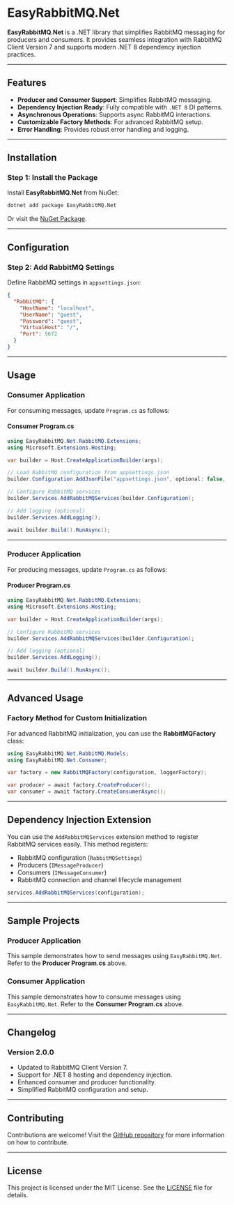 
# EasyRabbitMQ.Net

**EasyRabbitMQ.Net** is a .NET library that simplifies RabbitMQ messaging for producers and consumers. It provides seamless integration with RabbitMQ Client Version 7 and supports modern .NET 8 dependency injection practices.

---

## Features

- **Producer and Consumer Support**: Simplifies RabbitMQ messaging.
- **Dependency Injection Ready**: Fully compatible with `.NET 8` DI patterns.
- **Asynchronous Operations**: Supports async RabbitMQ interactions.
- **Customizable Factory Methods**: For advanced RabbitMQ setup.
- **Error Handling**: Provides robust error handling and logging.

---

## Installation

### Step 1: Install the Package

Install **EasyRabbitMQ.Net** from NuGet:

```bash
dotnet add package EasyRabbitMQ.Net
```

Or visit the [NuGet Package](https://www.nuget.org/packages/EasyRabbitMQ.Net).

---

## Configuration

### Step 2: Add RabbitMQ Settings

Define RabbitMQ settings in `appsettings.json`:

```json
{
  "RabbitMQ": {
    "HostName": "localhost",
    "UserName": "guest",
    "Password": "guest",
    "VirtualHost": "/",
    "Port": 5672
  }
}
```

---

## Usage

### Consumer Application

For consuming messages, update `Program.cs` as follows:

#### **Consumer Program.cs**

```csharp
using EasyRabbitMQ.Net.RabbitMQ.Extensions;
using Microsoft.Extensions.Hosting;

var builder = Host.CreateApplicationBuilder(args);

// Load RabbitMQ configuration from appsettings.json
builder.Configuration.AddJsonFile("appsettings.json", optional: false, reloadOnChange: true);

// Configure RabbitMQ services
builder.Services.AddRabbitMQServices(builder.Configuration);

// Add logging (optional)
builder.Services.AddLogging();

await builder.Build().RunAsync();
```

---

### Producer Application

For producing messages, update `Program.cs` as follows:

#### **Producer Program.cs**

```csharp
using EasyRabbitMQ.Net.RabbitMQ.Extensions;
using Microsoft.Extensions.Hosting;

var builder = Host.CreateApplicationBuilder(args);

// Configure RabbitMQ services
builder.Services.AddRabbitMQServices(builder.Configuration);

// Add logging (optional)
builder.Services.AddLogging();

await builder.Build().RunAsync();
```

---

## Advanced Usage

### Factory Method for Custom Initialization

For advanced RabbitMQ initialization, you can use the **RabbitMQFactory** class:

```csharp
using EasyRabbitMQ.Net.RabbitMQ.Models;
using EasyRabbitMQ.Net.Consumer;

var factory = new RabbitMQFactory(configuration, loggerFactory);

var producer = await factory.CreateProducer();
var consumer = await factory.CreateConsumerAsync();
```

---

## Dependency Injection Extension

You can use the `AddRabbitMQServices` extension method to register RabbitMQ services easily. This method registers:

- RabbitMQ configuration (`RabbitMQSettings`)
- Producers (`IMessageProducer`)
- Consumers (`IMessageConsumer`)
- RabbitMQ connection and channel lifecycle management

```csharp
services.AddRabbitMQServices(configuration);
```

---

## Sample Projects

### Producer Application

This sample demonstrates how to send messages using `EasyRabbitMQ.Net`. Refer to the **Producer Program.cs** above.

### Consumer Application

This sample demonstrates how to consume messages using `EasyRabbitMQ.Net`. Refer to the **Consumer Program.cs** above.

---

## Changelog

### Version 2.0.0

- Updated to RabbitMQ Client Version 7.
- Support for .NET 8 hosting and dependency injection.
- Enhanced consumer and producer functionality.
- Simplified RabbitMQ configuration and setup.

---

## Contributing

Contributions are welcome! Visit the [GitHub repository](https://github.com/Alifarkhondepey/EasyRabbitMQ) for more information on how to contribute.

---

## License

This project is licensed under the MIT License. See the [LICENSE](https://github.com/Alifarkhondepey/EasyRabbitMQ?tab=MIT-1-ov-file#readme) file for details.
